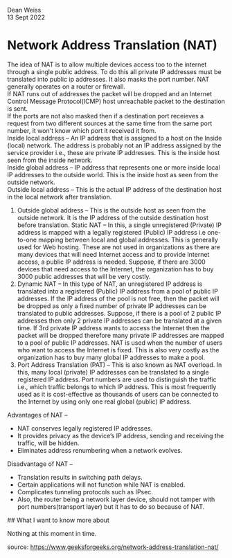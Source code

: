Dean Weiss<br>
13 Sept 2022

# Network Address Translation (NAT)
The idea of NAT is to allow multiple devices access too to the internet through a single public address. To do this all private IP addresses must be translated into public ip addresses. It also masks the port number. NAT generally operates on a router or firewall.
<br>
If NAT runs out of addresses the packet will be dropped and an Internet Control Message Protocol(ICMP) host unreachable packet to the destination is sent.
<br>
If the ports are not also masked then if a destination port receieves a request from two different sources at the same time from the same port number, it won't know which port it received it from. 
<br>
Inside local address – An IP address that is assigned to a host on the Inside (local) network. The address is probably not an IP address assigned by the service provider i.e., these are private IP addresses. This is the inside host seen from the inside network. 
<br>
Inside global address – IP address that represents one or more inside local IP addresses to the outside world. This is the inside host as seen from the outside network. 
<br>
Outside local address – This is the actual IP address of the destination host in the local network after translation. 

<ol>
<li> Outside global address – This is the outside host as seen from the outside network. It is the IP address of the outside destination host before translation. 
Static NAT – In this, a single unregistered (Private) IP address is mapped with a legally registered (Public) IP address i.e one-to-one mapping between local and global addresses. This is generally used for Web hosting. These are not used in organizations as there are many devices that will need Internet access and to provide Internet access, a public IP address is needed. Suppose, if there are 3000 devices that need access to the Internet, the organization has to buy 3000 public addresses that will be very costly. </li>
 
<li> Dynamic NAT – In this type of NAT, an unregistered IP address is translated into a registered (Public) IP address from a pool of public IP addresses. If the IP address of the pool is not free, then the packet will be dropped as only a fixed number of private IP addresses can be translated to public addresses. 
Suppose, if there is a pool of 2 public IP addresses then only 2 private IP addresses can be translated at a given time. If 3rd private IP address wants to access the Internet then the packet will be dropped therefore many private IP addresses are mapped to a pool of public IP addresses. NAT is used when the number of users who want to access the Internet is fixed. This is also very costly as the organization has to buy many global IP addresses to make a pool. </li>
 

<li> Port Address Translation (PAT) – This is also known as NAT overload. In this, many local (private) IP addresses can be translated to a single registered IP address. Port numbers are used to distinguish the traffic i.e., which traffic belongs to which IP address. This is most frequently used as it is cost-effective as thousands of users can be connected to the Internet by using only one real global (public) IP address. </li>
</ol>

  <bold>Advantages of NAT – </bold>
<ul> 
  <li> NAT conserves legally registered IP addresses. </li>
 
  <li> It provides privacy as the device’s IP address, sending and receiving the traffic, will be hidden. </li>
 
  <li> Eliminates address renumbering when a network evolves. </li>
</ul>

  <bold>Disadvantage of NAT – </bold>
<ul> 
  <li> Translation results in switching path delays. </li>
 
  <li> Certain applications will not function while NAT is enabled. </li>
 
  <li> Complicates tunneling protocols such as IPsec. </li>
  
  <li> Also, the router being a network layer device, should not tamper with port numbers(transport layer) but it has to do so because of NAT. </li>
</ul>
## What I want to know more about

Nothing at this moment in time.

source: https://www.geeksforgeeks.org/network-address-translation-nat/
